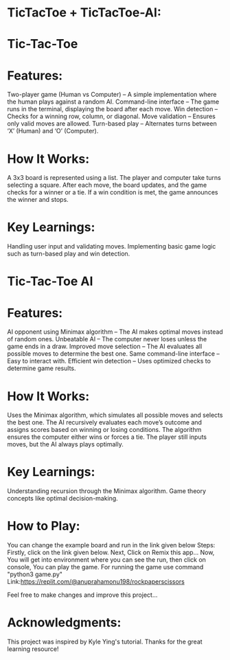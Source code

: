 # TicTacToe + TicTacToe-AI:

# Tic-Tac-Toe

# Features:
Two-player game (Human vs Computer) – A simple implementation where the human plays against a random AI.
Command-line interface – The game runs in the terminal, displaying the board after each move.
Win detection – Checks for a winning row, column, or diagonal.
Move validation – Ensures only valid moves are allowed.
Turn-based play – Alternates turns between ‘X’ (Human) and ‘O’ (Computer).

# How It Works:
A 3x3 board is represented using a list.
The player and computer take turns selecting a square.
After each move, the board updates, and the game checks for a winner or a tie.
If a win condition is met, the game announces the winner and stops.

# Key Learnings:
Handling user input and validating moves.
Implementing basic game logic such as turn-based play and win detection.

# Tic-Tac-Toe AI 

# Features:
AI opponent using Minimax algorithm – The AI makes optimal moves instead of random ones.
Unbeatable AI – The computer never loses unless the game ends in a draw.
Improved move selection – The AI evaluates all possible moves to determine the best one.
Same command-line interface – Easy to interact with.
Efficient win detection – Uses optimized checks to determine game results.

# How It Works:
Uses the Minimax algorithm, which simulates all possible moves and selects the best one.
The AI recursively evaluates each move’s outcome and assigns scores based on winning or losing conditions.
The algorithm ensures the computer either wins or forces a tie.
The player still inputs moves, but the AI always plays optimally.

# Key Learnings:
Understanding recursion through the Minimax algorithm.
Game theory concepts like optimal decision-making.

# How to Play:
You can change the example board and run in the link given below Steps: Firstly, click on the link given below. Next, Click on Remix this app... Now, You will get into environment where you can see the run, then click on console, You can play the game. For running the game use command "python3 game.py"
Link:https://replit.com/@anuprahamonu198/rockpaperscissors

Feel free to make changes and improve this project...

# Acknowledgments:
This project was inspired by Kyle Ying's tutorial. Thanks for the great learning resource!


